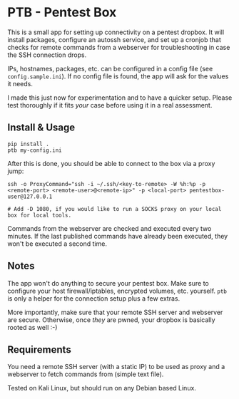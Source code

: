# PTB - Pentest Box

This is a small app for setting up connectivity on a pentest dropbox. It will install packages, configure an autossh service, and set up a cronjob that checks for remote commands from a webserver for troubleshooting in case the SSH connection drops.

IPs, hostnames, packages, etc. can be configured in a config file (see `config.sample.ini`). If no config file is found, the app will ask for the values it needs.

I made this just now for experimentation and to have a quicker setup. Please test thoroughly if it fits *your* case before using it in a real assessment.

## Install & Usage

```
pip install .
ptb my-config.ini
```

After this is done, you should be able to connect to the box via a proxy jump:

```
ssh -o ProxyCommand="ssh -i ~/.ssh/<key-to-remote> -W %h:%p -p <remote-port> <remote-user>@<remote-ip>" -p <local-port> pentestbox-user@127.0.0.1

# Add -D 1080, if you would like to run a SOCKS proxy on your local box for local tools.
```

Commands from the webserver are checked and executed every two minutes. If the last published commands have already been executed, they won't be executed a second time.

## Notes

The app won't do anything to secure your pentest box. Make sure to configure your host firewall/iptables, encrypted volumes, etc. yourself. `ptb` is only a helper for the connection setup plus a few extras.

More importantly, make sure that your remote SSH server and webserver are secure. Otherwise, once *they* are pwned, your dropbox is basically rooted as well :-)

## Requirements

You need a remote SSH server (with a static IP) to be used as proxy and a webserver to fetch commands from (simple text file).

Tested on Kali Linux, but should run on any Debian based Linux.
